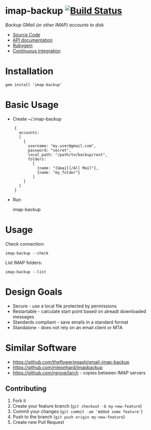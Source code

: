 # imap-backup [![Build Status](https://secure.travis-ci.org/joeyates/imap-backup.png)][Continuous Integration]

*Backup GMail (or other IMAP) accounts to disk*

  * [Source Code]
  * [API documentation]
  * [Rubygem]
  * [Continuous Integration]

[Source Code]: https://github.com/joeyates/imap-backup "Source code at GitHub"
[API documentation]: http://rubydoc.info/gems/imap-backup/frames "RDoc API Documentation at Rubydoc.info"
[Rubygem]: http://rubygems.org/gems/imap-backup "Ruby gem at rubygems.org"
[Continuous Integration]: http://travis-ci.org/joeyates/imap-backup "Build status by Travis-CI"

# Installation

    gem install 'imap-backup'

# Basic Usage

* Create ~/.imap-backup

```
    {
      accounts:
      [
        {
          username: "my.user@gmail.com",
          password: "secret",
          local_path: "/path/to/backup/root",
          folders:
            [
              {name: "[Gmail]/All Mail"},
              {name: "my_folder"}
            ]
        }
      ]
    }
```

* Run

    imap-backup

# Usage

Check connection:

    imap-backup --check

List IMAP folders:

    imap-backup --list

# Design Goals

* Secure - use a local file protected by permissions
* Restartable - calculate start point based on alreadt downloaded messages
* Standards compliant - save emails in a standard format
* Standalone - does not rely on an email client or MTA

# Similar Software

* https://github.com/thefloweringash/gmail-imap-backup
* https://github.com/mleonhard/imapbackup
* https://github.com/rgrove/larch - copies between IMAP servers

## Contributing

1. Fork it
2. Create your feature branch (`git checkout -b my-new-feature`)
3. Commit your changes (`git commit -am 'Added some feature'`)
4. Push to the branch (`git push origin my-new-feature`)
5. Create new Pull Request

